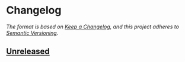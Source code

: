 <!-- INSTRUCTIONS
1. Find and Replace:
  - ::github_username - GitHub username the project is under
  - ::repo_name - Name of the repo for urls
2. Update/remove the links in the "Diffs" section

DELETE THIS HEADER COMMENT
-->

# Changelog

*The format is based on [Keep a Changelog](https://keepachangelog.com/en/1.0.0/),
and this project adheres to [Semantic Versioning](https://semver.org/spec/v2.0.0.html).*

<!-- INSTRUCTIONS
1. Copy the template below and fill out relevant sections
2. Update the diff links at the bottom
3. Update the version number in `README.md`
-->

<!-- TEMPLATE (remove empty sections)

## [MAJOR.MINOR.PATCH] - YYYY-MM-DD

### Added

- New functionality

### Changed

- Changes to existing functionality

### Fixed

- Bug fixes

### Deprecated

- Soon to be removed functionality

### Removed

- Remove functionality

### Security

- Security related changes/fixes

-->

## [Unreleased]

<!-- Diffs -->
[unreleased]: https://github.com/::github_username/::repo_name/compare/v0.0.1...HEAD
[0.0.1]: https://github.com/::github_username/::repo_nam/releases/tag/v0.0.0...v0.0.1
[0.0.0]: https://github.com/::github_username/::repo_nam/releases/tag/v0.0.0